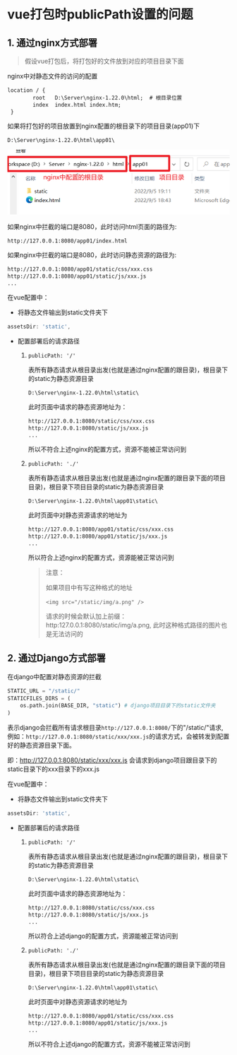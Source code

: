 # vue打包时publicPath设置的问题

## 1. 通过nginx方式部署

> 假设vue打包后，将打包好的文件放到对应的项目目录下面



nginx中对静态文件的访问的配置

```
location / {
        root   D:\Server\nginx-1.22.0\html;  # 根目录位置
        index  index.html index.htm;
 }
```

如果将打包好的项目放置到nginx配置的根目录下的项目目录(app01)下

```
D:\Server\nginx-1.22.0\html\app01\
```

![image-20220905191216500](vue打包.assets/image-20220905191216500.png)

如果nginx中拦截的端口是8080，此时访问html页面的路径为:

```
http://127.0.0.1:8080/app01/index.html
```

如果nginx中拦截的端口是8080，此时访问静态资源的路径为:

```
http://127.0.0.1:8080/app01/static/css/xxx.css
http://127.0.0.1:8080/app01/static/js/xxx.js
...
```



在vue配置中：

* 将静态文件输出到static文件夹下

```js
assetsDir: 'static',
```

* 配置部署后的请求路径

  1. `publicPath: '/'`

     表所有静态请求从根目录出发(也就是通过nginx配置的跟目录)，根目录下的static为静态资源目录

     ```
     D:\Server\nginx-1.22.0\html\static\
     ```

     此时页面中请求的静态资源地址为：

     ```
     http://127.0.0.1:8080/static/css/xxx.css
     http://127.0.0.1:8080/static/js/xxx.js
     ...
     ```

     所以不符合上述nginx的配置方式，资源不能被正常访问到

     

  2. `publicPath: './'`

     表所有静态请求从根目录出发(也就是通过nginx配置的跟目录下面的项目目录)，根目录下项目目录的static为静态资源目录

     ```
     D:\Server\nginx-1.22.0\html\app01\static\
     ```

     此时页面中对静态资源请求的地址为

     ```
     http://127.0.0.1:8080/app01/static/css/xxx.css
     http://127.0.0.1:8080/app01/static/js/xxx.js
     ...
     ```

     所以符合上述nginx的配置方式，资源能被正常访问到

     > 注意：
     >
     > 如果项目中有写这种格式的地址
     >
     > `<img src="/static/img/a.png" />`
     >
     > 请求的时候会默认加上前缀： http:127.0.0.1:8080/static/img/a.png, 此时这种格式路径的图片也是无法访问的



## 2. 通过Django方式部署

在django中配置对静态资源的拦截

```python
STATIC_URL = "/static/"
STATICFILES_DIRS = (
	os.path.join(BASE_DIR, "static") # django项目目录下的static文件夹
)
```

表示django会拦截所有请求根目录`http://127.0.0.1:8080/`下的"/static/"请求, 例如：`http://127.0.0.1:8080/static/xxx/xxx.js`的请求方式，会被转发到配置好的静态资源目录下面。

即：http://127.0.0.1:8080/static/xxx/xxx.js 会请求到django项目跟目录下的 static目录下的xxx目录下的xxx.js



在vue配置中：

* 将静态文件输出到static文件夹下

```js
assetsDir: 'static',
```

* 配置部署后的请求路径

  1. `publicPath: '/'`

     表所有静态请求从根目录出发(也就是通过nginx配置的跟目录)，根目录下的static为静态资源目录

     ```
     D:\Server\nginx-1.22.0\html\static\
     ```

     此时页面中请求的静态资源地址为：

     ```
     http://127.0.0.1:8080/static/css/xxx.css
     http://127.0.0.1:8080/static/js/xxx.js
     ...
     ```

     所以符合上述django的配置方式，资源能被正常访问到

     

  2. `publicPath: './'`

     表所有静态请求从根目录出发(也就是通过nginx配置的跟目录下面的项目目录)，根目录下项目目录的static为静态资源目录

     ```
     D:\Server\nginx-1.22.0\html\app01\static\
     ```

     此时页面中对静态资源请求的地址为

     ```
     http://127.0.0.1:8080/app01/static/css/xxx.css
     http://127.0.0.1:8080/app01/static/js/xxx.js
     ...
     ```

     所以不符合上述django的配置方式，资源不能被正常访问到













